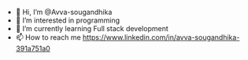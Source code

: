 - 👋 Hi, I’m @Avva-sougandhika
- 👀 I’m interested in programming
- 🌱 I’m currently learning Full stack development
- 📫 How to reach me https://www.linkedin.com/in/avva-sougandhika-391a751a0

<!---
Avva-sougandhika/Avva-sougandhika is a ✨ special ✨ repository because its `README.md` (this file) appears on your GitHub profile.
You can click the Preview link to take a look at your changes.
--->
